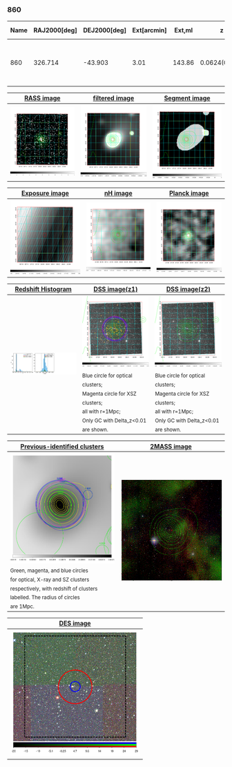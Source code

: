 <div STYLE="page-break-after: always;"></div>

### 860

|Name|RAJ2000[deg]|DEJ2000[deg] |Ext[arcmin]| Ext,ml | z | z_src| C|GC(XSZ,Delta_z<0.01)| GC(OPT,Delta_z<0.01)|GC| R_sig[arcmin] | R500[arcmin] | R500[Mpc]| CRsig[c/s] | CR500[c/s] |L500[1E44 erg/s]|F500[1E-12 erg/s/cm^2]| M500[1E14 Msun]|Tx[keV]|Cnt_sig|Beta|Rc[arcmin]|Comment|Alias|
|---|---|---|---|---|---|------|---|--------|---------|----------|---|---|---|---|---|---|---|---|---|---|---|---|---|---|
|860| 326.714| -43.903| 3.01| 143.86| 0.0624(0.005)| z1, z_xsz| B| MCXC, PSZ2, Tar, XB| A, N| A, MCXC, N, PSZ2, Tar, XB| 11.238| 12.278| 0.886| 0.476(0.051)| 0.484(0.052)| 0.885(0.054)| 9.439(0.573)| 2.10(0.06)| 3.45(0.07)| 140.5| 0.907(-0.098+0.066)| 5.771(-0.748+0.519)| -| k378|

|[RASS image](../image/860/860_img.pdf)|[filtered image](../image/860/860_fil.pdf)|[Segment image](../image/860/860_seg.pdf)|
|-------------------|--------------------|-------------------|
| <img src="../image/860/860_img.png" width="300">  | <img src="../image/860/860_fil.png" width="300">   | <img src="../image/860/860_seg.png" width="300">  |

|[Exposure image](../image/860/860_mex.pdf)| [nH image](../image/860/860_nh.pdf)| [Planck image](../image/860/860_p.pdf)|
|-------------------|--------------------|-------------------|
|<img src="../image/860/860_mex.png" width="300">   | <img src="../image/860/860_nh.png" width="300">    | <img src="../image/860/860_p.png" width="300"> |

|[Redshift Histogram](../image/860/860_zg.pdf) | [DSS image(z1)](../image/860/860_dss_z1.pdf)      |  [DSS image(z2)](../image/860/860_dss_z2.pdf)    |
|-------------------|--------------------|-------------------|
|<img src="../image/860/860_zg.png" width="300"> |<img src="../image/860/860_dss_z1.png" width="300"> <sub><br>Blue circle for optical clusters; <br>Magenta circle for XSZ clusters; <br>all with r=1Mpc; <br>Only GC with Delta_z<0.01 are shown. </sub>| <img src="../image/860/860_dss_z2.png" width="300"><sub><br>Blue circle for optical clusters; <br>Magenta circle for XSZ clusters; <br>all with r=1Mpc; <br>Only GC with Delta_z<0.01 are shown. </sub> |

|[Previous-identified clusters](../image/860/860_gc.pdf) | [2MASS image](../image/860/860_2mass.pdf)      |
|-------------------|-------------------|
|<img src=../image/860/860_gc.png width="300"> <br><sub>Green, magenta, and blue circles <br>for optical, X-ray and SZ clusters <br>respectively, with redshift of clusters <br>labelled. The radius of circles <br>are 1Mpc.</sub>|<img src="../image/860/860_2mass.png" width="300">  |

|[DES image](../image/860/860_des.pdf)   |
|-------------------|
| <img src="../image/860/860_des.png" width="300">  |
